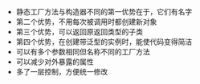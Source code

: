* 静态工厂方法与构造器不同的第一优势在于，它们有名字
* 第二个优势，不用每次被调用时都创建新对象
* 第三个优势，可以返回原返回类型的子类
* 第四个优势，在创建带泛型的实例时，能使代码变得简洁
* 可以有多个参数相同但名称不同的工厂方法
* 可以减少对外暴露的属性
* 多了一层控制，方便统一修改
